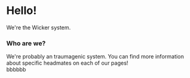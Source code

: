 # Hello!
We're the Wicker system.  
  

### Who are we?
We're probably an traumagenic system. You can find more information  
about specific headmates on each of our pages!  
bbbbbb
